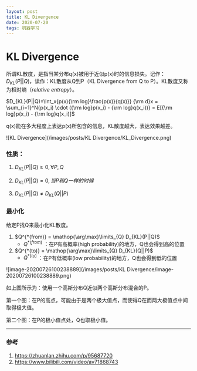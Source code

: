 ```yaml
---
layout: post
title: KL Divergence
date: 2020-07-20
tags: 机器学习 
---
```



# KL Divergence



所谓KL散度，是指当某分布q(x)被用于近似p(x)时的信息损失。记作：$D_{KL}(P||Q)$，读作：KL散度从Q到P（KL Divergence from Q to P）。KL散度又称为相对熵（*relative entropy*）。

$D_{KL}(P||Q)=\int_x{p(x){\rm log}\frac{p(x)}{q(x)}} {\rm d}x = \sum_{i=1}^N{p(x_i) \cdot ({\rm log}p(x_i) - {\rm log}q(x_i))} = E[{\rm log}p(x_i) - {\rm log}q(x_i)]$

q(x)能在多大程度上表达p(x)所包含的信息，KL散度越大，表达效果越差。

![KL Divergence](/images/posts/KL Divergence/KL_Divergence.png)

### 性质：

1. $D_{KL}(P||Q) \ge 0,   \forall{P,Q}$

2. $D_{KL}(P||Q) = 0, 当P和Q一样的时候$
3. $D_{KL}(P||Q) \ne D_{KL}(Q||P)$


 ### 最小化

给定P找Q来最小化KL散度。

1. $Q^{*(from)} = \mathop{\arg\max}\limits_{Q} D_{KL}(P||Q)$
   - $Q^{*(from)}$ ：在P有高概率(high probability)的地方，Q也会得到高的位置
2. $Q^{*(to)} = \mathop{\arg\max}\limits_{Q} D_{KL}(Q||P)$
   - $Q^{*(to)}$ ：在P有低概率(low probability)的地方，Q也会得到低的位置

![image-20200726100238889](/images/posts/KL Divergence/image-20200726100238889.png)

如上图所示为：使用一个高斯分布Q近似两个高斯分布混合的P。

第一个图：在P的高点，可能由于是两个极大值点，而使得Q在而两大极值点中间取得极大值。

第二个图：在P的极小值点处，Q也取极小值。

---



### 参考
1. https://zhuanlan.zhihu.com/p/95687720
2. https://www.bilibili.com/video/av71868743


